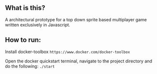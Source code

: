 ## What is this?
A architectural prototype for a top down sprite based multiplayer game written exclusively in Javascript.

## How to run:

Install docker-toolbox
`https://www.docker.com/docker-toolbox`

Open the docker quickstart terminal, navigate to the project directory and do the following:
`./start`
